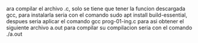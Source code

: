 ara compilar el archivo .c, solo se tiene que tener la funcion descargada gcc, para instalarla seria con el comando sudo apt install build-essential, despues seria aplicar el comando
gcc prog-01-ing.c para asi obtener el siguiente archivo a.out para compilar
su compilacion seria con el comando ./a.out